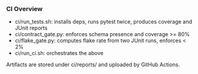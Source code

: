 ### CI Overview

- ci/run_tests.sh: installs deps, runs pytest twice, produces coverage and JUnit reports
- ci/contract_gate.py: enforces schema presence and coverage >= 80%
- ci/flake_gate.py: computes flake rate from two JUnit runs, enforces < 2%
- ci/run_ci.sh: orchestrates the above

Artifacts are stored under ci/reports/ and uploaded by GitHub Actions.